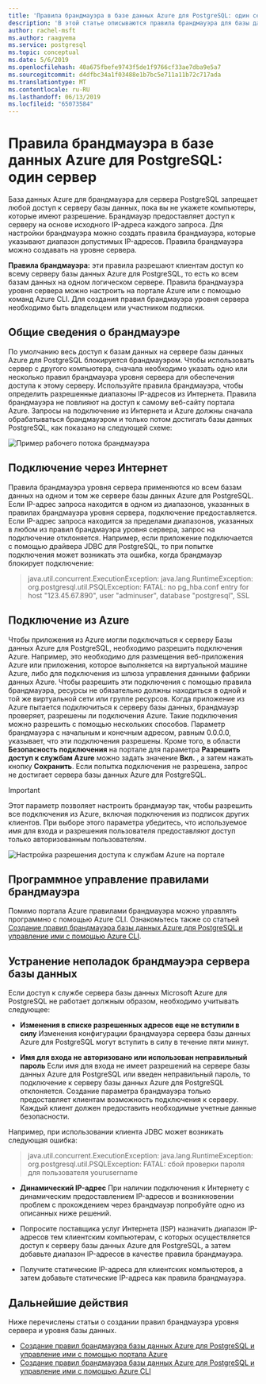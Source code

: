 ```yaml
---
title: 'Правила брандмауэра в базе данных Azure для PostgreSQL: один сервер'
description: 'В этой статье описываются правила брандмауэра для базы данных Azure для PostgreSQL: один сервер.'
author: rachel-msft
ms.author: raagyema
ms.service: postgresql
ms.topic: conceptual
ms.date: 5/6/2019
ms.openlocfilehash: 40a675fbefe9743f5de1f9766cf33ae7dba9e5a7
ms.sourcegitcommit: d4dfbc34a1f03488e1b7bc5e711a11b72c717ada
ms.translationtype: MT
ms.contentlocale: ru-RU
ms.lasthandoff: 06/13/2019
ms.locfileid: "65073584"
---
```

# <a name="firewall-rules-in-azure-database-for-postgresql---single-server"></a>Правила брандмауэра в базе данных Azure для PostgreSQL: один сервер
База данных Azure для брандмауэра для сервера PostgreSQL запрещает любой доступ к серверу базы данных, пока вы не укажете компьютеры, которые имеют разрешение. Брандмауэр предоставляет доступ к серверу на основе исходного IP-адреса каждого запроса.
Для настройки брандмауэра можно создать правила брандмауэра, которые указывают диапазон допустимых IP-адресов. Правила брандмауэра можно создавать на уровне сервера.

**Правила брандмауэра:** эти правила разрешают клиентам доступ ко всему серверу базы данных Azure для PostgreSQL, то есть ко всем базам данных на одном логическом сервере. Правила брандмауэра уровня сервера можно настроить на портале Azure или с помощью команд Azure CLI. Для создания правил брандмауэра уровня сервера необходимо быть владельцем или участником подписки.

## <a name="firewall-overview"></a>Общие сведения о брандмауэре
По умолчанию весь доступ к базам данных на сервере базы данных Azure для PostgreSQL блокируется брандмауэром. Чтобы использовать сервер с другого компьютера, сначала необходимо указать одно или несколько правил брандмауэра уровня сервера для обеспечения доступа к этому серверу. Используйте правила брандмауэра, чтобы определить разрешенные диапазоны IP-адресов из Интернета. Правила брандмауэра не повлияют на доступ к самому веб-сайту портала Azure.
Запросы на подключение из Интернета и Azure должны сначала обрабатываться брандмауэром и только потом достигать базы данных PostgreSQL, как показано на следующей схеме:

![Пример рабочего потока брандмауэра](media/concepts-firewall-rules/1-firewall-concept.png)

## <a name="connecting-from-the-internet"></a>Подключение через Интернет
Правила брандмауэра уровня сервера применяются ко всем базам данных на одном и том же сервере базы данных Azure для PostgreSQL. Если IP-адрес запроса находится в одном из диапазонов, указанных в правилах брандмауэра уровня сервера, подключение предоставляется.
Если IP-адрес запроса находится за пределами диапазонов, указанных в любом из правил брандмауэра уровня сервера, запрос на подключение отклоняется.
Например, если приложение подключается с помощью драйвера JDBC для PostgreSQL, то при попытке подключения может возникать эта ошибка, когда брандмауэр блокирует подключение:
> java.util.concurrent.ExecutionException: java.lang.RuntimeException: org.postgresql.util.PSQLException: FATAL: no pg\_hba.conf entry for host "123.45.67.890", user "adminuser", database "postgresql", SSL

## <a name="connecting-from-azure"></a>Подключение из Azure
Чтобы приложения из Azure могли подключаться к серверу Базы данных Azure для PostgreSQL, необходимо разрешить подключения Azure. Например, это необходимо для размещения веб-приложения Azure или приложения, которое выполняется на виртуальной машине Azure, либо для подключения из шлюза управления данными фабрики данных Azure. Чтобы разрешить эти подключения с помощью правила брандмауэра, ресурсы не обязательно должны находиться в одной и той же виртуальной сети или группе ресурсов. Когда приложение из Azure пытается подключиться к серверу базы данных, брандмауэр проверяет, разрешены ли подключения Azure. Такие подключения можно разрешить с помощью нескольких способов. Параметр брандмауэра с начальным и конечным адресом, равным 0.0.0.0, указывает, что эти подключения разрешены. Кроме того, в области **Безопасность подключения** на портале для параметра **Разрешить доступ к службам Azure** можно задать значение **Вкл.** , а затем нажать кнопку **Сохранить**. Если попытка подключения не разрешена, запрос не достигает сервера базы данных Azure для PostgreSQL.

> [!IMPORTANT]
> Этот параметр позволяет настроить брандмауэр так, чтобы разрешить все подключения из Azure, включая подключения из подписок других клиентов. При выборе этого параметра убедитесь, что используемое имя для входа и разрешения пользователя предоставляют доступ только авторизованным пользователям.
> 

![Настройка разрешения доступа к службам Azure на портале](media/concepts-firewall-rules/allow-azure-services.png)

## <a name="programmatically-managing-firewall-rules"></a>Программное управление правилами брандмауэра
Помимо портала Azure правилами брандмауэра можно управлять программно с помощью Azure CLI.
Ознакомьтесь также со статьей [Создание правил брандмауэра базы данных Azure для PostgreSQL и управление ими с помощью Azure CLI](howto-manage-firewall-using-cli.md).

## <a name="troubleshooting-the-database-server-firewall"></a>Устранение неполадок брандмауэра сервера базы данных
Если доступ к службе сервера базы данных Microsoft Azure для PostgreSQL не работает должным образом, необходимо учитывать следующее:

* **Изменения в списке разрешенных адресов еще не вступили в силу** Изменения конфигурации брандмауэра сервера базы данных Azure для PostgreSQL могут вступить в силу в течение пяти минут.

* **Имя для входа не авторизовано или использован неправильный пароль** Если имя для входа не имеет разрешений на сервере базы данных Azure для PostgreSQL или введен неправильный пароль, то подключение к серверу базы данных Azure для PostgreSQL отклоняется. Создание параметра брандмауэра только предоставляет клиентам возможность подключения к серверу. Каждый клиент должен предоставить необходимые учетные данные безопасности.

Например, при использовании клиента JDBC может возникать следующая ошибка:
> java.util.concurrent.ExecutionException: java.lang.RuntimeException: org.postgresql.util.PSQLException: FATAL: сбой проверки пароля для пользователя yourusername

* **Динамический IP-адрес** При наличии подключения к Интернету с динамическим предоставлением IP-адресов и возникновении проблем с прохождением через брандмауэр попробуйте одно из описанных ниже решений.

* Попросите поставщика услуг Интернета (ISP) назначить диапазон IP-адресов тем клиентским компьютерам, с которых осуществляется доступ к серверу базы данных Azure для PostgreSQL, а затем добавьте диапазон IP-адресов в качестве правила брандмауэра.

* Получите статические IP-адреса для клиентских компьютеров, а затем добавьте статические IP-адреса как правила брандмауэра.

## <a name="next-steps"></a>Дальнейшие действия
Ниже перечислены статьи о создании правил брандмауэра уровня сервера и уровня базы данных.
* [Создание правил брандмауэра базы данных Azure для PostgreSQL и управление ими с помощью портала Azure](howto-manage-firewall-using-portal.md)
* [Создание правил брандмауэра базы данных Azure для PostgreSQL и управление ими с помощью Azure CLI](howto-manage-firewall-using-cli.md)
